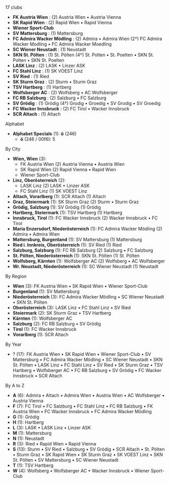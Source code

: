 17 clubs

- **FK Austria Wien** : (2) Austria Wien • Austria Vienna
- **SK Rapid Wien** : (2) Rapid Wien • Rapid Vienna
- **Wiener Sport-Club**
- **SV Mattersburg** : (1) Mattersburg
- **FC Admira Wacker Mödling** : (2) Admira • Admira Wien (2†) FC Admira Wacker Modling • FC Admira Wacker Moedling
- **SC Wiener Neustadt** : (1) Neustadt
- **SKN St. Pölten** : (1) St. Pölten (4†) St. Polten • St. Poelten • SKN St. Polten • SKN St. Poelten
- **LASK Linz** : (2) LASK • Linzer ASK
- **FC Stahl Linz** : (1) SK VOEST Linz
- **SV Ried** : (1) Ried
- **SK Sturm Graz** : (2) Sturm • Sturm Graz
- **TSV Hartberg** : (1) Hartberg
- **Wolfsberger AC** : (2) Wolfsberg • AC Wolfsberger
- **FC RB Salzburg** : (2) Salzburg • FC Salzburg
- **SV Grödig** : (1) Grödig (4†) Grodig • Groedig • SV Grodig • SV Groedig
- **FC Wacker Innsbruck** : (2) FC Tirol • Wacker Innsbruck
- **SCR Altach** : (1) Altach




Alphabet

- **Alphabet Specials** (1):  **ö** (246)
  - **ö** (246 / 00f6): 5




By City

- **Wien, Wien** (3): 
  - FK Austria Wien  (2) Austria Vienna • Austria Wien
  - SK Rapid Wien  (2) Rapid Vienna • Rapid Wien
  - Wiener Sport-Club 
- **Linz, Oberösterreich** (2): 
  - LASK Linz  (2) LASK • Linzer ASK
  - FC Stahl Linz  (1) SK VOEST Linz
- **Altach, Vorarlberg** (1): SCR Altach  (1) Altach
- **Graz, Steiermark** (1): SK Sturm Graz  (2) Sturm • Sturm Graz
- **Grödig, Salzburg** (1): SV Grödig  (1) Grödig
- **Hartberg, Steiermark** (1): TSV Hartberg  (1) Hartberg
- **Innsbruck, Tirol** (1): FC Wacker Innsbruck  (2) Wacker Innsbruck • FC Tirol
- **Maria Enzersdorf, Niederösterreich** (1): FC Admira Wacker Mödling  (2) Admira • Admira Wien
- **Mattersburg, Burgenland** (1): SV Mattersburg  (1) Mattersburg
- **Ried i. Innkreis, Oberösterreich** (1): SV Ried  (1) Ried
- **Salzburg, Salzburg** (1): FC RB Salzburg  (2) Salzburg • FC Salzburg
- **St. Pölten, Niederösterreich** (1): SKN St. Pölten  (1) St. Pölten
- **Wolfsberg, Kärnten** (1): Wolfsberger AC  (2) Wolfsberg • AC Wolfsberger
- **Wr. Neustadt, Niederösterreich** (1): SC Wiener Neustadt  (1) Neustadt




By Region

- **Wien** (3):   FK Austria Wien • SK Rapid Wien • Wiener Sport-Club
- **Burgenland** (1):   SV Mattersburg
- **Niederösterreich** (3):   FC Admira Wacker Mödling • SC Wiener Neustadt • SKN St. Pölten
- **Oberösterreich** (3):   LASK Linz • FC Stahl Linz • SV Ried
- **Steiermark** (2):   SK Sturm Graz • TSV Hartberg
- **Kärnten** (1):   Wolfsberger AC
- **Salzburg** (2):   FC RB Salzburg • SV Grödig
- **Tirol** (1):   FC Wacker Innsbruck
- **Vorarlberg** (1):   SCR Altach




By Year

- ? (17):   FK Austria Wien • SK Rapid Wien • Wiener Sport-Club • SV Mattersburg • FC Admira Wacker Mödling • SC Wiener Neustadt • SKN St. Pölten • LASK Linz • FC Stahl Linz • SV Ried • SK Sturm Graz • TSV Hartberg • Wolfsberger AC • FC RB Salzburg • SV Grödig • FC Wacker Innsbruck • SCR Altach






By A to Z

- **A** (6): Admira • Altach • Admira Wien • Austria Wien • AC Wolfsberger • Austria Vienna
- **F** (7): FC Tirol • FC Salzburg • FC Stahl Linz • FC RB Salzburg • FK Austria Wien • FC Wacker Innsbruck • FC Admira Wacker Mödling
- **G** (1): Grödig
- **H** (1): Hartberg
- **L** (3): LASK • LASK Linz • Linzer ASK
- **M** (1): Mattersburg
- **N** (1): Neustadt
- **R** (3): Ried • Rapid Wien • Rapid Vienna
- **S** (13): Sturm • SV Ried • Salzburg • SV Grödig • SCR Altach • St. Pölten • Sturm Graz • SK Rapid Wien • SK Sturm Graz • SK VOEST Linz • SKN St. Pölten • SV Mattersburg • SC Wiener Neustadt
- **T** (1): TSV Hartberg
- **W** (4): Wolfsberg • Wolfsberger AC • Wacker Innsbruck • Wiener Sport-Club





